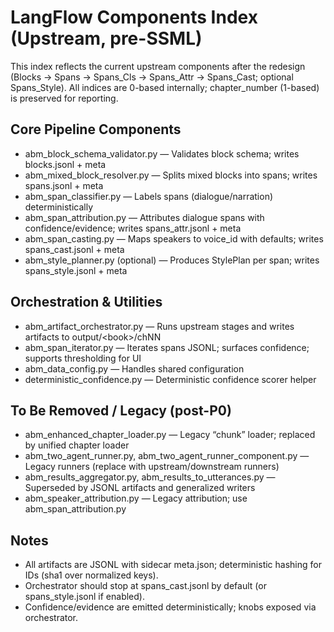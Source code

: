 # LangFlow Components Index (Upstream, pre-SSML)

This index reflects the current upstream components after the redesign (Blocks → Spans → Spans_Cls → Spans_Attr → Spans_Cast; optional Spans_Style). All indices are 0-based internally; chapter_number (1-based) is preserved for reporting.

## Core Pipeline Components

- abm_block_schema_validator.py — Validates block schema; writes blocks.jsonl + meta
- abm_mixed_block_resolver.py — Splits mixed blocks into spans; writes spans.jsonl + meta
- abm_span_classifier.py — Labels spans (dialogue/narration) deterministically
- abm_span_attribution.py — Attributes dialogue spans with confidence/evidence; writes spans_attr.jsonl + meta
- abm_span_casting.py — Maps speakers to voice_id with defaults; writes spans_cast.jsonl + meta
- abm_style_planner.py (optional) — Produces StylePlan per span; writes spans_style.jsonl + meta

## Orchestration & Utilities

- abm_artifact_orchestrator.py — Runs upstream stages and writes artifacts to output/\<book\>/chNN
- abm_span_iterator.py — Iterates spans JSONL; surfaces confidence; supports thresholding for UI
- abm_data_config.py — Handles shared configuration
- deterministic_confidence.py — Deterministic confidence scorer helper

## To Be Removed / Legacy (post-P0)

- abm_enhanced_chapter_loader.py — Legacy “chunk” loader; replaced by unified chapter loader
- abm_two_agent_runner.py, abm_two_agent_runner_component.py — Legacy runners (replace with upstream/downstream runners)
- abm_results_aggregator.py, abm_results_to_utterances.py — Superseded by JSONL artifacts and generalized writers
- abm_speaker_attribution.py — Legacy attribution; use abm_span_attribution.py

## Notes

- All artifacts are JSONL with sidecar meta.json; deterministic hashing for IDs (sha1 over normalized keys).
- Orchestrator should stop at spans_cast.jsonl by default (or spans_style.jsonl if enabled).
- Confidence/evidence are emitted deterministically; knobs exposed via orchestrator.
